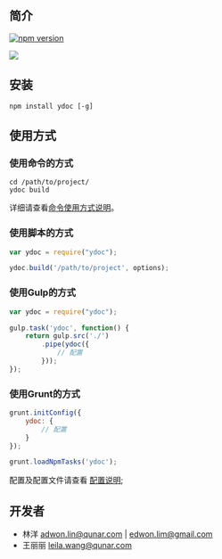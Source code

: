 ## 简介

[![npm version](https://badge.fury.io/js/ydoc.svg)](http://badge.fury.io/js/ydoc)

![](https://nodei.co/npm/ydoc.png?downloads=true&downloadRank=true&stars=true)

## 安装

```
npm install ydoc [-g]
```

## 使用方式

### 使用命令的方式

```
cd /path/to/project/
ydoc build
```

详细请查看[命令使用方式说明](./usage.md)。

### 使用脚本的方式

```javascript
var ydoc = require("ydoc");

ydoc.build('/path/to/project', options);
```

### 使用Gulp的方式

```javascript
var ydoc = require("ydoc");

gulp.task('ydoc', function() {
    return gulp.src('./')
        .pipe(ydoc({
            // 配置
        }));
});
```

### 使用Grunt的方式

```javascript
grunt.initConfig({
    ydoc: {
        // 配置
    }
});

grunt.loadNpmTasks('ydoc');
```

配置及配置文件请查看 [配置说明](./config.md);

## 开发者

* 林洋 <adwon.lin@qunar.com> | <edwon.lim@gmail.com>
* 王丽丽 <leila.wang@qunar.com>
